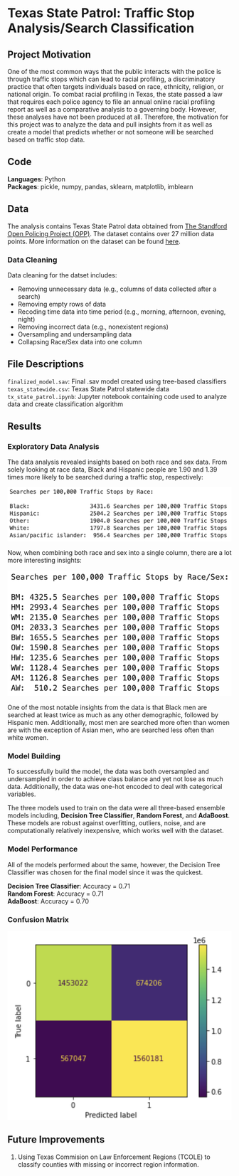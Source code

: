 # Texas State Patrol: Traffic Stop Analysis/Search Classification

## Project Motivation 
One of the most common ways that the public interacts with the police is through traffic stops which can lead to racial profiling, a discriminatory practice that often targets individuals based on race, ethnicity, religion, or national origin. To combat racial profiling in Texas, the state passed a law that requires each police agency to file an annual online racial profiling report as well as a comparative analysis to a governing body. However, these analyses have not been produced at all. Therefore, the motivation for this project was to analyze the data and pull insights from it as well as create a model that predicts whether or not someone will be searched based on traffic stop data. 

## Code
**Languages**: Python <br>
**Packages**: pickle, numpy, pandas, sklearn, matplotlib, imblearn

## Data 
The analysis contains Texas State Patrol data obtained from [The Standford Open Policing Project (OPP)](https://openpolicing.stanford.edu/). The dataset contains over 27 million data points. More information on the dataset can be found [here](https://github.com/stanford-policylab/opp/blob/master/data_readme.md).

### Data Cleaning 
Data cleaning for the datset includes: 
- Removing unnecessary data (e.g., columns of data collected after a search) 
- Removing empty rows of data 
- Recoding time data into time period (e.g., morning, afternoon, evening, night)
- Removing incorrect data (e.g., nonexistent regions)
- Oversampling and undersampling data 
- Collapsing Race/Sex data into one column 

## File Descriptions
`finalized_model.sav`: Final .sav model created using tree-based classifiers <br>
`texas_statewide.csv`: Texas State Patrol statewide data <br>
`tx_state_patrol.ipynb`: Jupyter notebook containing code used to analyze data and create classification algorithm 

## Results 
### Exploratory Data Analysis 
The data analysis revealed insights based on both race and sex data. From solely looking at race data, Black and Hispanic people are 1.90 and 1.39 times more likely to be searched during a traffic stop, respectively: 

![Searches by Race](https://github.com/abelasandovalg/police-search/blob/main/images/race.png)

Now, when combining both race and sex into a single column, there are a lot more interesting insights: 

![Searches by Race/Sex](https://github.com/abelasandovalg/police-search/blob/main/images/race-sex.png)

One of the most notable insights from the data is that Black men are searched at least twice as much as any other demographic, followed by Hispanic men. Additionally, most men are searched more often than women are with the exception of Asian men, who are searched less often than white women. 

### Model Building
To successfully build the model, the data was both oversampled and undersampled in order to achieve class balance and yet not lose as much data. Additionally, the data was one-hot encoded to deal with categorical variables.

The three models used to train on the data were all three-based ensemble models including, **Decision Tree Classifier**, **Random Forest**, and **AdaBoost**. These models are robust against overfitting, outliers, noise, and are computationally relatively inexpensive, which works well with the dataset. 

### Model Performance
All of the models performed about the same, however, the Decision Tree Classifier was chosen for the final model since it was the quickest. 

**Decision Tree Classifier**: Accuracy = 0.71 <br>
**Random Forest**: Accuracy = 0.71 <br>
**AdaBoost**: Accuracy = 0.70 <br>

### Confusion Matrix
![Confusion Matrix](https://github.com/abelasandovalg/police-search/blob/main/images/confusion_matrix.png)

## Future Improvements 
1. Using Texas Commision on Law Enforcement Regions (TCOLE) to classify counties with missing or incorrect region information. 
